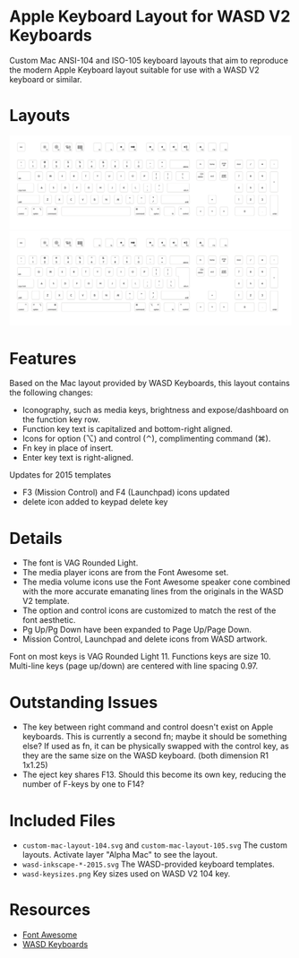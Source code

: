 Apple Keyboard Layout for WASD V2 Keyboards
===========================================

Custom Mac ANSI-104 and ISO-105 keyboard layouts that aim to reproduce the modern Apple Keyboard layout suitable for use with a WASD V2 keyboard or similar.

Layouts
=======

![ANSI-104 layout](custom-mac-layout-104.png)
![ISO-105 layout](custom-mac-layout-105.png)

Features
========

Based on the Mac layout provided by WASD Keyboards, this layout contains the following changes:

* Iconography, such as media keys, brightness and expose/dashboard on the 
  function key row.
* Function key text is capitalized and bottom-right aligned.
* Icons for option (⌥) and control (⌃), complimenting command (⌘).
* Fn key in place of insert.
* Enter key text is right-aligned.

Updates for 2015 templates

* F3 (Mission Control) and F4 (Launchpad) icons updated
* delete icon added to keypad delete key

Details
=======

* The font is VAG Rounded Light.
* The media player icons are from the Font Awesome set.
* The media volume icons use the Font Awesome speaker cone combined with
  the more accurate emanating lines from the originals in the WASD V2 template.
* The option and control icons are customized to match the rest of the font
  aesthetic.
* Pg Up/Pg Down have been expanded to Page Up/Page Down.
* Mission Control, Launchpad and delete icons from WASD artwork.

Font on most keys is VAG Rounded Light 11. Functions keys are size 10.
Multi-line keys (page up/down) are centered with line spacing 0.97.

Outstanding Issues
==================

* The key between right command and control doesn't exist on Apple keyboards.
  This is currently a second fn; maybe it should be something else? If used as fn,
  it can be physically swapped with the control key, as they are the same size on
  the WASD keyboard. (both dimension R1 1x1.25)
* The eject key shares F13. Should this become its own key, reducing the number
  of F-keys by one to F14?

Included Files
==============

* `custom-mac-layout-104.svg` and `custom-mac-layout-105.svg` The custom layouts.
   Activate layer "Alpha Mac" to see the layout.
* `wasd-inkscape-*-2015.svg` The WASD-provided keyboard templates.
* `wasd-keysizes.png` Key sizes used on WASD V2 104 key.

Resources
=========

* [Font Awesome](http://fortawesome.github.io/Font-Awesome/)
* [WASD Keyboards](http://www.wasdkeyboards.com)
